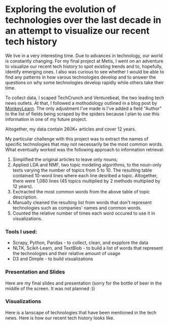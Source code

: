 # Exploring the evolution of technologies over the last decade in an attempt to visualize our recent tech history

We live in a very interesting time. Due to advances in technology, our world is constantly changing. For my final project at Metis, I went on an adventure to visualize our recent tech history to spot existing trends and to, hopefully, identify emerging ones. 
I also was curious to see whether I would be able to find any patterns in how varous technologies develop and to answer the questions on why some technologies develop rapidly while others take their time.

To collect data, I scaped TechCrunch and Venturebeat, the two leading tech news outlets. At that, I followed a mothodology outlined in a blog post by [MonkeyLearn](https://monkeylearn.com/blog/filtering-startup-news-machine-learning/). The only adjustment I've made is I've added a field "Author" to the list of fields being scraped by the spiders because I plan to use this information in one of my future project.

Altogether, my data contain 260K+ articles and cover 12 years. 

My particular challenge with this project was to extract the names of specific technologies that may not necessarily be the most common words. What eventually worked was the following approach to information retrieval:
  1. Simplified the original articles to leave only nouns;
  2. Applied LDA and NMF, two topic modeling algorithms, to the noun-only texts varying the number of topics from 5 to 10. The resulting table contained 10-word lines where each line desribed a topic. Altogether, there were 1,080 lines (45 topics multiplied by 2 methods multiplied by 12 years).
  3. Exctracted the most common words from the above table of topic description.
  4. Manually cleaned the resulting list from words that don't represent technologies such as companies' names and common words.
  5. Counted the relative number of times each word occured to use it in visualizations.

### Tools I used:
  * Scrapy, Python, Pandas - to collect, clean, and expplore the data
  * NLTK, Scikit-Learn, and TextBlob - to build a list of words that represent the technologies and their relative amount of usage
  * D3 and Dimple - to build visualizations

### Presentation and Slides
Here are my final slides and presentation (sorry for the bottle of beer in the middle of the screen. It was not planned :))

### Visualizations
Here is a lanscape of technologies that have been mentioned in the tech news.
Here is how our recent tech history looks like. 
